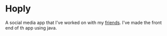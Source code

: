 # Hoply

A social media app that I've worked on with my [friends](https://github.com/TomasMrkva?tab=following). I've made the front end of th app using java.
